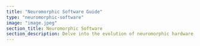```yaml
---
title: "Neuromorphic Software Guide"
type: "neuromorphic-software"
image: "image.jpeg"
section_title: Neuromorphic Software
section_description: Delve into the evolution of neuromorphic hardware, uncovering its rich history, detailed specifications, and the brilliant developers behind groundbreaking projects. Discover key milestones, technical intricacies, and the visionary minds shaping the future of intelligent computing.
---
```

